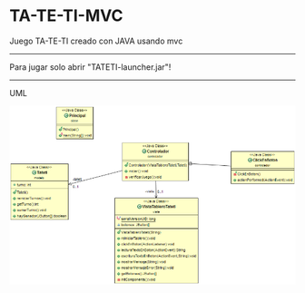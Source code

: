 # TA-TE-TI-MVC
Juego TA-TE-TI creado con JAVA usando mvc
********************************************
Para jugar solo abrir "TATETI-launcher.jar"!
********************************************
UML

![alt text](https://github.com/MartinPerez23/TA-TE-TI-MVC/blob/master/bin/UML/uml.png)
